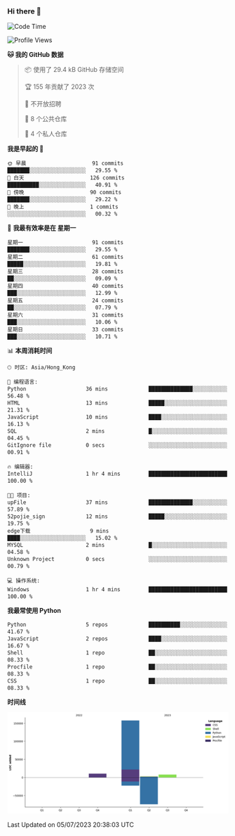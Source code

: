 ### Hi there 👋

<!--
**Mrzqd/Mrzqd** is a ✨ _special_ ✨ repository because its `README.md` (this file) appears on your GitHub profile.

Here are some ideas to get you started:

- 🔭 I’m currently working on ...
- 🌱 I’m currently learning ...
- 👯 I’m looking to collaborate on ...
- 🤔 I’m looking for help with ...
- 💬 Ask me about ...
- 📫 How to reach me: ...
- 😄 Pronouns: ...
- ⚡ Fun fact: ...
-->
<!--START_SECTION:waka-->
![Code Time](http://img.shields.io/badge/Code%20Time-111%20hrs%2052%20mins-blue)

![Profile Views](http://img.shields.io/badge/%E4%B8%AA%E4%BA%BA%E8%B5%84%E6%96%99%E8%A7%82%E7%9C%8B%E6%AC%A1%E6%95%B0-2-blue)

**🐱 我的 GitHub 数据** 

> 📦  使用了 29.4 kB GitHub 存储空间 
 > 
> 🏆 155 年贡献了 2023 次
 > 
> 🚫 不开放招聘
 > 
> 📜 8 个公共仓库 
 > 
> 🔑 4 个私人仓库 
 > 
**我是早起的 🐤** 

```text
🌞 早晨                     91 commits          ███████░░░░░░░░░░░░░░░░░░   29.55 % 
🌆 白天                     126 commits         ██████████░░░░░░░░░░░░░░░   40.91 % 
🌃 傍晚                     90 commits          ███████░░░░░░░░░░░░░░░░░░   29.22 % 
🌙 晚上                     1 commits           ░░░░░░░░░░░░░░░░░░░░░░░░░   00.32 % 
```
📅 **我最有效率是在 星期一** 

```text
星期一                      91 commits          ███████░░░░░░░░░░░░░░░░░░   29.55 % 
星期二                      61 commits          █████░░░░░░░░░░░░░░░░░░░░   19.81 % 
星期三                      28 commits          ██░░░░░░░░░░░░░░░░░░░░░░░   09.09 % 
星期四                      40 commits          ███░░░░░░░░░░░░░░░░░░░░░░   12.99 % 
星期五                      24 commits          ██░░░░░░░░░░░░░░░░░░░░░░░   07.79 % 
星期六                      31 commits          ███░░░░░░░░░░░░░░░░░░░░░░   10.06 % 
星期日                      33 commits          ███░░░░░░░░░░░░░░░░░░░░░░   10.71 % 
```


📊 **本周消耗时间** 

```text
🕑︎ 时区: Asia/Hong_Kong

💬 编程语言: 
Python                   36 mins             ██████████████░░░░░░░░░░░   56.48 % 
HTML                     13 mins             █████░░░░░░░░░░░░░░░░░░░░   21.31 % 
JavaScript               10 mins             ████░░░░░░░░░░░░░░░░░░░░░   16.13 % 
SQL                      2 mins              █░░░░░░░░░░░░░░░░░░░░░░░░   04.45 % 
GitIgnore file           0 secs              ░░░░░░░░░░░░░░░░░░░░░░░░░   00.91 % 

🔥 编辑器: 
IntelliJ                 1 hr 4 mins         █████████████████████████   100.00 % 

🐱‍💻 项目: 
upFile                   37 mins             ██████████████░░░░░░░░░░░   57.89 % 
52pojie_sign             12 mins             █████░░░░░░░░░░░░░░░░░░░░   19.75 % 
edge下载                   9 mins              ████░░░░░░░░░░░░░░░░░░░░░   15.02 % 
MYSQL                    2 mins              █░░░░░░░░░░░░░░░░░░░░░░░░   04.58 % 
Unknown Project          0 secs              ░░░░░░░░░░░░░░░░░░░░░░░░░   00.79 % 

💻 操作系统: 
Windows                  1 hr 4 mins         █████████████████████████   100.00 % 
```

**我最常使用 Python** 

```text
Python                   5 repos             ██████████░░░░░░░░░░░░░░░   41.67 % 
JavaScript               2 repos             ████░░░░░░░░░░░░░░░░░░░░░   16.67 % 
Shell                    1 repo              ██░░░░░░░░░░░░░░░░░░░░░░░   08.33 % 
Procfile                 1 repo              ██░░░░░░░░░░░░░░░░░░░░░░░   08.33 % 
CSS                      1 repo              ██░░░░░░░░░░░░░░░░░░░░░░░   08.33 % 
```



**时间线**

![Lines of Code chart](https://raw.githubusercontent.com/Mrzqd/Mrzqd/main/assets/bar_graph.png)


 Last Updated on 05/07/2023 20:38:03 UTC
<!--END_SECTION:waka-->
